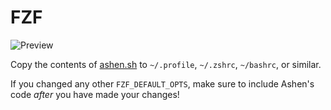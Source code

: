 # FZF

![Preview](./preview.png)

Copy the contents of
[ashen.sh](https://codeberg.org/ficd/ashen/raw/branch/main/fzf/ashen.sh) to
`~/.profile`, `~/.zshrc`, `~/bashrc`, or similar.

If you changed any other `FZF_DEFAULT_OPTS`, make sure to include Ashen's code
_after_ you have made your changes!
